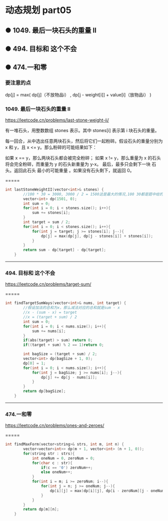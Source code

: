 # 动态规划 part05
## ● 1049. 最后一块石头的重量 II
## ● 494. 目标和 这个不会
## ● 474.一和零


### 要注意的点
dp[j] = max( dp[j]（不放物品i） , dp[j - weight[i]] + value[i]（放物品i） )

### 1049. 最后一块石头的重量 II
https://leetcode.cn/problems/last-stone-weight-ii/

有一堆石头，用整数数组 stones 表示。其中 stones[i] 表示第 i 块石头的重量。

每一回合，从中选出任意两块石头，然后将它们一起粉碎。假设石头的重量分别为 x 和 y，且 x <= y。那么粉碎的可能结果如下：

如果 x == y，那么两块石头都会被完全粉碎；
如果 x != y，那么重量为 x 的石头将会完全粉碎，而重量为 y 的石头新重量为 y-x。
最后，最多只会剩下一块 石头。返回此石头 最小的可能重量 。如果没有石头剩下，就返回 0。

=====
```c++
int lastStoneWeightII(vector<int>& stones) {
        //100 * 30 = 3000, 3000 / 2 = 1500这是最大的情况,100 30都是题中给的
        vector<int> dp(1501, 0);
        int sum = 0;
        for(int i = 0; i < stones.size(); i++){
            sum += stones[i];
        }
        int target = sum / 2;
        for(int i = 0; i < stones.size(); i++){
            for(int j = target; j >= stones[i]; j--){
                dp[j] = max(dp[j], dp[j - stones[i]] + stones[i]);
            }
        }
        return sum - dp[target] - dp[target];
    }
```



----
### 494. 目标和 这个不会
https://leetcode.cn/problems/target-sum/

=====
```c++
int findTargetSumWays(vector<int>& nums, int target) {
        //假设加法的总和为x，那么减法对应的总和就是sum - x
        //x - (sum - x) = target
        //x = (target + sum) / 2
        int sum = 0;
        for(int i = 0; i < nums.size(); i++){
            sum += nums[i];
        }
        if(abs(target) > sum) return 0;
        if((target + sum) % 2 == 1)return 0;

        int bagSize = (target + sum) / 2;
        vector<int> dp(bagSize + 1, 0);
        dp[0] = 1;
        for(int i = 0; i < nums.size(); i++){
            for(int j = bagSize; j >= nums[i]; j--){
                dp[j] += dp[j - nums[i]];
            }
        }
        return dp[bagSize];
    }
```

-----
### 474.一和零
https://leetcode.cn/problems/ones-and-zeroes/

=====
```c++
int findMaxForm(vector<string>& strs, int m, int n) {
        vector<vector<int>> dp(m + 1, vector<int> (n + 1, 0));
        for(string str : strs){
            int oneNum = 0, zeroNum = 0;
            for(char c : str){
                if(c == '0') zeroNum++;
                else oneNum++;
            }
            for(int i = m; i >= zeroNum; i--){
                for(int j = n; j >= oneNum; j--){
                    dp[i][j] = max(dp[i][j], dp[i - zeroNum][j - oneNum] + 1);
                }
            }
        }
        return dp[m][n];
    }
```

